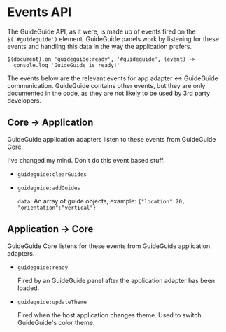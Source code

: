# Events API

The GuideGuide API, as it were, is made up of events fired on the `$('#guideguide')` element. GuideGuide panels work by listening for these events and handling this data in the way the application prefers.

```
$(document).on 'guideguide:ready', '#guideguide', (event) ->
  console.log 'GuideGuide is ready!'
```

The events below are the relevant events for app adapter <-> GuideGuide communication. GuideGuide contains other events, but they are only documented in the code, as they are not likely to be used by 3rd party developers.

## Core -> Application

GuideGuide application adapters listen to these events from GuideGuide Core.








I've changed my mind. Don't do this event based stuff.









- `guideguide:clearGuides`

- `guideguide:addGuides`

  `data`: An array of guide objects, example: `{"location":20, "orientation":"vertical"}`

## Application -> Core

GuideGuide Core listens for these events from GuideGuide application adapters.

- `guideguide:ready`

  Fired by an GuideGuide panel after the application adapter has been loaded. 

- `guideguide:updateTheme`

  Fired when the host application changes theme. Used to switch GuideGuide's color theme.